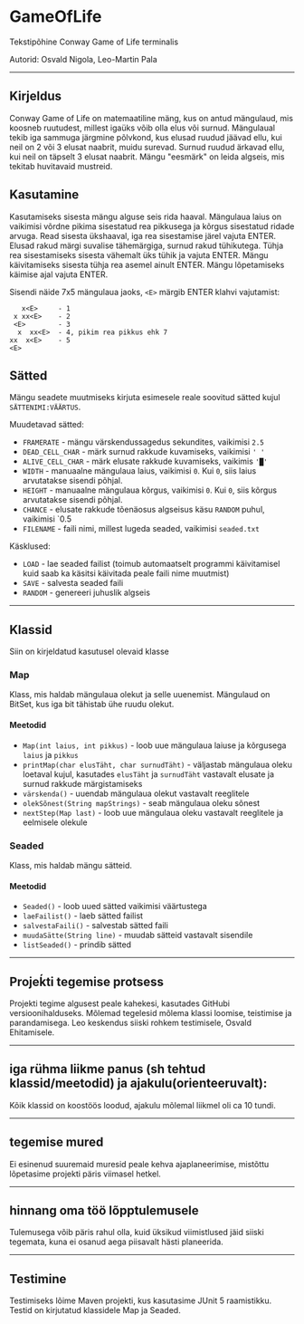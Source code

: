 # GameOfLife

Tekstipõhine Conway Game of Life terminalis

Autorid: Osvald Nigola, Leo-Martin Pala

---

## Kirjeldus

Conway Game of Life on matemaatiline mäng, kus on antud mängulaud, mis koosneb ruutudest, 
millest igaüks võib olla elus või surnud. Mängulaual tekib iga sammuga järgmine põlvkond, 
kus elusad ruudud jäävad ellu, kui neil on 2 või 3 elusat naabrit, muidu surevad. 
Surnud ruudud ärkavad ellu, kui neil on täpselt 3 elusat naabrit. 
Mängu "eesmärk" on leida algseis, mis tekitab huvitavaid mustreid.

## Kasutamine

Kasutamiseks sisesta mängu alguse seis rida haaval.
Mängulaua laius on vaikimisi võrdne pikima sisestatud rea pikkusega ja kõrgus sisestatud ridade arvuga.
Read sisesta ükshaaval, iga rea sisestamise järel vajuta ENTER.
Elusad rakud märgi suvalise tähemärgiga, surnud rakud tühikutega.
Tühja rea sisestamiseks sisesta vähemalt üks tühik ja vajuta ENTER.
Mängu käivitamiseks sisesta tühja rea asemel ainult ENTER.
Mängu lõpetamiseks käimise ajal vajuta ENTER.

Sisendi näide 7x5 mängulaua jaoks, `<E>` märgib ENTER klahvi vajutamist:
```plaintext
   x<E>     - 1
 x xx<E>    - 2
 <E>        - 3
  x  xx<E>  - 4, pikim rea pikkus ehk 7
xx  x<E>    - 5
<E>
```

## Sätted

Mängu seadete muutmiseks kirjuta esimesele reale soovitud sätted kujul `SÄTTENIMI:VÄÄRTUS`.

Muudetavad sätted:

* `FRAMERATE` - mängu värskendussagedus sekundites, vaikimisi `2.5`
* `DEAD_CELL_CHAR` - märk surnud rakkude kuvamiseks, vaikimisi `' '`
* `ALIVE_CELL_CHAR` - märk elusate rakkude kuvamiseks, vaikimis `'█'`
* `WIDTH` - manuaalne mängulaua laius, vaikimisi `0`. Kui `0`, siis laius arvutatakse sisendi põhjal.
* `HEIGHT` - manuaalne mängulaua kõrgus, vaikimisi `0`. Kui `0`, siis kõrgus arvutatakse sisendi põhjal.
* `CHANCE` - elusate rakkude tõenäosus algseisus käsu `RANDOM` puhul, vaikimisi `0.5
* `FILENAME` - faili nimi, millest lugeda seaded, vaikimisi `seaded.txt`

Käsklused:

* `LOAD` - lae seaded failist (toimub automaatselt programmi käivitamisel kuid saab ka käsitsi käivitada peale faili nime muutmist)
* `SAVE` - salvesta seaded faili
* `RANDOM` - genereeri juhuslik algseis

---

## Klassid

Siin on kirjeldatud kasutusel olevaid klasse

### Map

Klass, mis haldab mängulaua olekut ja selle uuenemist. Mängulaud on BitSet, kus iga bit tähistab ühe ruudu olekut.

#### Meetodid

* `Map(int laius, int pikkus)` - loob uue mängulaua laiuse ja kõrgusega `laius` ja `pikkus`
* `printMap(char elusTäht, char surnudTäht)` - väljastab mängulaua oleku loetaval kujul, 
kasutades `elusTäht` ja `surnudTäht` vastavalt elusate ja surnud rakkude märgistamiseks
* `värskenda()` - uuendab mängulaua olekut vastavalt reeglitele
* `olekSõnest(String mapStrings)` - seab mängulaua oleku sõnest
* `nextStep(Map last)` - loob uue mängulaua oleku vastavalt reeglitele ja eelmisele olekule

### Seaded

Klass, mis haldab mängu sätteid.

#### Meetodid

* `Seaded()` - loob uued sätted vaikimisi väärtustega
* `laeFailist()` - laeb sätted failist
* `salvestaFaili()` - salvestab sätted faili
* `muudaSätte(String line)` - muudab sätteid vastavalt sisendile
* `listSeaded()` - prindib sätted

---

## Projeḱti tegemise protsess

Projekti tegime algusest peale kahekesi, kasutades GitHubi versioonihalduseks.
Mõlemad tegelesid mõlema klassi loomise, teistimise ja parandamisega.
Leo keskendus siiski rohkem testimisele, Osvald Ehitamisele.

---

## iga rühma liikme panus (sh tehtud klassid/meetodid) ja ajakulu(orienteeruvalt):

Kõik klassid on koostöös loodud, ajakulu mõlemal liikmel oli ca 10 tundi.

---

## tegemise mured

Ei esinenud suuremaid muresid peale kehva ajaplaneerimise, mistõttu lõpetasime projekti päris viimasel hetkel.

---

## hinnang oma töö lõpptulemusele

Tulemusega võib päris rahul olla, kuid üksikud viimistlused jäid siiski tegemata, kuna ei osanud aega piisavalt hästi planeerida.

---
## Testimine

Testimiseks lõime Maven projekti, kus kasutasime JUnit 5 raamistikku. Testid on kirjutatud klassidele Map ja Seaded.